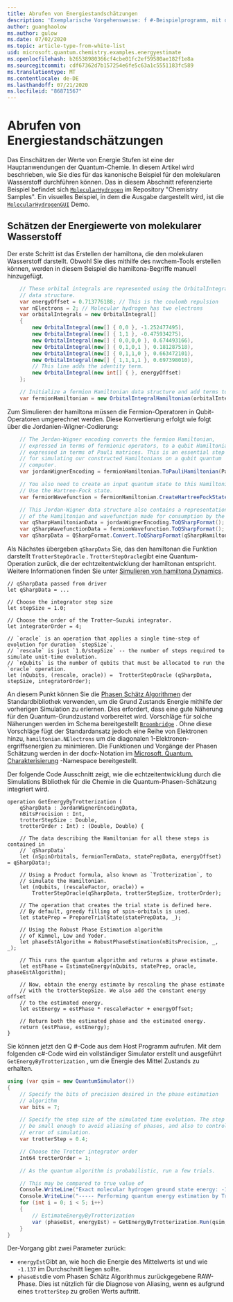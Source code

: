```yaml
---
title: Abrufen von Energiestandschätzungen
description: 'Exemplarische Vorgehensweise: f #-Beispielprogramm, mit dem die Energiepegel Werte von molekularer Wasserstoff geschätzt werden'
author: guanghaolow
ms.author: gulow
ms.date: 07/02/2020
ms.topic: article-type-from-white-list
uid: microsoft.quantum.chemistry.examples.energyestimate
ms.openlocfilehash: b26538980366cf4cbe01fc2ef59580ae182f1e8a
ms.sourcegitcommit: cdf67362d7b157254e6fe5c63a1c5551183fc589
ms.translationtype: MT
ms.contentlocale: de-DE
ms.lasthandoff: 07/21/2020
ms.locfileid: "86871567"
---
```

# <a name="obtaining-energy-level-estimates"></a>Abrufen von Energiestandschätzungen
Das Einschätzen der Werte von Energie Stufen ist eine der Hauptanwendungen der Quantum-Chemie. In diesem Artikel wird beschrieben, wie Sie dies für das kanonische Beispiel für den molekularen Wasserstoff durchführen können. Das in diesem Abschnitt referenzierte Beispiel befindet sich [`MolecularHydrogen`](https://github.com/microsoft/Quantum/tree/master/samples/chemistry/MolecularHydrogen) im Repository "Chemistry Samples". Ein visuelles Beispiel, in dem die Ausgabe dargestellt wird, ist die [`MolecularHydrogenGUI`](https://github.com/microsoft/Quantum/tree/master/samples/chemistry/MolecularHydrogenGUI) Demo.

## <a name="estimating-the-energy-values-of-molecular-hydrogen"></a>Schätzen der Energiewerte von molekularer Wasserstoff

Der erste Schritt ist das Erstellen der hamiltona, die den molekularen Wasserstoff darstellt. Obwohl Sie dies mithilfe des nwchem-Tools erstellen können, werden in diesem Beispiel die hamiltona-Begriffe manuell hinzugefügt.

```csharp
    // These orbital integrals are represented using the OrbitalIntegral
    // data structure.
    var energyOffset = 0.713776188; // This is the coulomb repulsion
    var nElectrons = 2; // Molecular hydrogen has two electrons
    var orbitalIntegrals = new OrbitalIntegral[]
    {
        new OrbitalIntegral(new[] { 0,0 }, -1.252477495),
        new OrbitalIntegral(new[] { 1,1 }, -0.475934275),
        new OrbitalIntegral(new[] { 0,0,0,0 }, 0.674493166),
        new OrbitalIntegral(new[] { 0,1,0,1 }, 0.181287518),
        new OrbitalIntegral(new[] { 0,1,1,0 }, 0.663472101),
        new OrbitalIntegral(new[] { 1,1,1,1 }, 0.697398010),
        // This line adds the identity term.
        new OrbitalIntegral(new int[] { }, energyOffset)
    };

    // Initialize a fermion Hamiltonian data structure and add terms to it.
    var fermionHamiltonian = new OrbitalIntegralHamiltonian(orbitalIntegrals).ToFermionHamiltonian();
```

Zum Simulieren der hamiltona müssen die Fermion-Operatoren in Qubit-Operatoren umgerechnet werden. Diese Konvertierung erfolgt wie folgt über die Jordanien-Wigner-Codierung:

```csharp
    // The Jordan-Wigner encoding converts the fermion Hamiltonian, 
    // expressed in terms of fermionic operators, to a qubit Hamiltonian,
    // expressed in terms of Pauli matrices. This is an essential step
    // for simulating our constructed Hamiltonians on a qubit quantum
    // computer.
    var jordanWignerEncoding = fermionHamiltonian.ToPauliHamiltonian(Pauli.QubitEncoding.JordanWigner);

    // You also need to create an input quantum state to this Hamiltonian.
    // Use the Hartree-Fock state.
    var fermionWavefunction = fermionHamiltonian.CreateHartreeFockState(nElectrons);

    // This Jordan-Wigner data structure also contains a representation 
    // of the Hamiltonian and wavefunction made for consumption by the Q# operations.
    var qSharpHamiltonianData = jordanWignerEncoding.ToQSharpFormat();
    var qSharpWavefunctionData = fermionWavefunction.ToQSharpFormat();
    var qSharpData = QSharpFormat.Convert.ToQSharpFormat(qSharpHamiltonianData, qSharpWavefunctionData);
```

Als Nächstes übergeben `qSharpData` Sie, das den hamiltonan die Funktion darstellt `TrotterStepOracle` . `TrotterStepOracle`gibt eine Quantum-Operation zurück, die der echtzeitentwicklung der hamiltonan entspricht. Weitere Informationen finden Sie unter [Simulieren von hamiltona Dynamics](xref:microsoft.quantum.chemistry.concepts.simulationalgorithms).

```qsharp
// qSharpData passed from driver
let qSharpData = ... 

// Choose the integrator step size
let stepSize = 1.0;

// Choose the order of the Trotter—Suzuki integrator.
let integratorOrder = 4;

// `oracle` is an operation that applies a single time-step of evolution for duration `stepSize`.
// `rescale` is just `1.0/stepSize` -- the number of steps required to simulate unit-time evolution.
// `nQubits` is the number of qubits that must be allocated to run the `oracle` operation.
let (nQubits, (rescale, oracle)) =  TrotterStepOracle (qSharpData, stepSize, integratorOrder);
```

An diesem Punkt können Sie die [Phasen Schätz Algorithmen](xref:microsoft.quantum.libraries.characterization) der Standardbibliothek verwenden, um die Grund Zustands Energie mithilfe der vorherigen Simulation zu erlernen. Dies erfordert, dass eine gute Näherung für den Quantum-Grundzustand vorbereitet wird. Vorschläge für solche Näherungen werden im Schema bereitgestellt [`Broombridge`](xref:microsoft.quantum.libraries.chemistry.schema.broombridge) . Ohne diese Vorschläge fügt der Standardansatz jedoch eine Reihe von Elektronen hinzu, `hamiltonian.NElectrons` um die diagonalen 1-Elektronen-ergriffsenergien zu minimieren. Die Funktionen und Vorgänge der Phasen Schätzung werden in der docfx-Notation im [Microsoft. Quantum. Charakterisierung](xref:microsoft.quantum.characterization) -Namespace bereitgestellt.

Der folgende Code Ausschnitt zeigt, wie die echtzeitentwicklung durch die Simulations Bibliothek für die Chemie in die Quantum-Phasen-Schätzung integriert wird.

```qsharp
operation GetEnergyByTrotterization (
    qSharpData : JordanWignerEncodingData, 
    nBitsPrecision : Int, 
    trotterStepSize : Double, 
    trotterOrder : Int) : (Double, Double) {
    
    // The data describing the Hamiltonian for all these steps is contained in
    // `qSharpData`
    let (nSpinOrbitals, fermionTermData, statePrepData, energyOffset) = qSharpData!;
    
    // Using a Product formula, also known as `Trotterization`, to
    // simulate the Hamiltonian.
    let (nQubits, (rescaleFactor, oracle)) = 
        TrotterStepOracle(qSharpData, trotterStepSize, trotterOrder);
    
    // The operation that creates the trial state is defined here.
    // By default, greedy filling of spin-orbitals is used.
    let statePrep = PrepareTrialState(statePrepData, _);
    
    // Using the Robust Phase Estimation algorithm
    // of Kimmel, Low and Yoder.
    let phaseEstAlgorithm = RobustPhaseEstimation(nBitsPrecision, _, _);
    
    // This runs the quantum algorithm and returns a phase estimate.
    let estPhase = EstimateEnergy(nQubits, statePrep, oracle, phaseEstAlgorithm);
    
    // Now, obtain the energy estimate by rescaling the phase estimate
    // with the trotterStepSize. We also add the constant energy offset
    // to the estimated energy.
    let estEnergy = estPhase * rescaleFactor + energyOffset;
    
    // Return both the estimated phase and the estimated energy.
    return (estPhase, estEnergy);
}
```

Sie können jetzt den Q #-Code aus dem Host Programm aufrufen. Mit dem folgenden c#-Code wird ein vollständiger Simulator erstellt und ausgeführt `GetEnergyByTrotterization` , um die Energie des Mittel Zustands zu erhalten.

```csharp
using (var qsim = new QuantumSimulator())
{
    // Specify the bits of precision desired in the phase estimation 
    // algorithm
    var bits = 7;

    // Specify the step size of the simulated time evolution. The step size needs to
    // be small enough to avoid aliasing of phases, and also to control the
    // error of simulation.
    var trotterStep = 0.4;

    // Choose the Trotter integrator order
    Int64 trotterOrder = 1;

    // As the quantum algorithm is probabilistic, run a few trials.

    // This may be compared to true value of
    Console.WriteLine("Exact molecular hydrogen ground state energy: -1.137260278.\n");
    Console.WriteLine("----- Performing quantum energy estimation by Trotter simulation algorithm");
    for (int i = 0; i < 5; i++)
    {
        // EstimateEnergyByTrotterization
        var (phaseEst, energyEst) = GetEnergyByTrotterization.Run(qsim, qSharpData, bits, trotterStep, trotterOrder).Result;
    }
}
```

Der-Vorgang gibt zwei Parameter zurück: 

- `energyEst`Gibt an, wie hoch die Energie des Mittelwerts ist und wie `-1.137` im Durchschnitt liegen sollte. 
- `phaseEst`die vom Phasen Schätz Algorithmus zurückgegebene RAW-Phase. Dies ist nützlich für die Diagnose von Aliasing, wenn es aufgrund eines `trotterStep` zu großen Werts auftritt.
